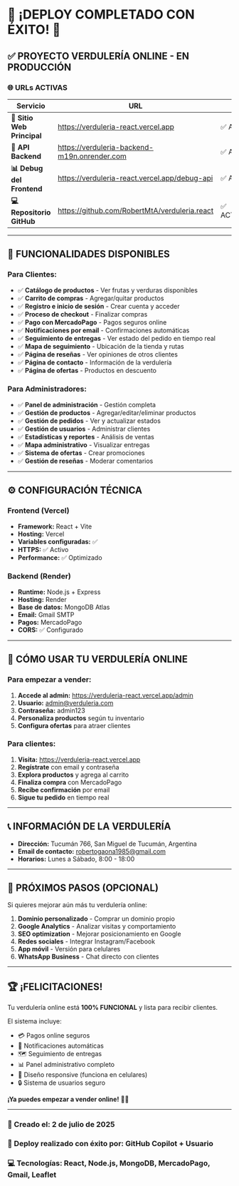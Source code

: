 # 🎉 ¡DEPLOY COMPLETADO CON ÉXITO! 🎉

## ✅ PROYECTO VERDULERÍA ONLINE - EN PRODUCCIÓN

### 🌐 URLs ACTIVAS

| Servicio | URL | Estado |
|----------|-----|---------|
| **🛒 Sitio Web Principal** | https://verduleria-react.vercel.app | ✅ ACTIVO |
| **🔧 API Backend** | https://verduleria-backend-m19n.onrender.com | ✅ ACTIVO |
| **📊 Debug del Frontend** | https://verduleria-react.vercel.app/debug-api | ✅ ACTIVO |
| **💻 Repositorio GitHub** | https://github.com/RobertMtA/verduleria.react | ✅ ACTUALIZADO |

---

## 🚀 FUNCIONALIDADES DISPONIBLES

### Para Clientes:
- ✅ **Catálogo de productos** - Ver frutas y verduras disponibles
- ✅ **Carrito de compras** - Agregar/quitar productos
- ✅ **Registro e inicio de sesión** - Crear cuenta y acceder
- ✅ **Proceso de checkout** - Finalizar compras
- ✅ **Pago con MercadoPago** - Pagos seguros online
- ✅ **Notificaciones por email** - Confirmaciones automáticas
- ✅ **Seguimiento de entregas** - Ver estado del pedido en tiempo real
- ✅ **Mapa de seguimiento** - Ubicación de la tienda y rutas
- ✅ **Página de reseñas** - Ver opiniones de otros clientes
- ✅ **Página de contacto** - Información de la verdulería
- ✅ **Página de ofertas** - Productos en descuento

### Para Administradores:
- ✅ **Panel de administración** - Gestión completa
- ✅ **Gestión de productos** - Agregar/editar/eliminar productos
- ✅ **Gestión de pedidos** - Ver y actualizar estados
- ✅ **Gestión de usuarios** - Administrar clientes
- ✅ **Estadísticas y reportes** - Análisis de ventas
- ✅ **Mapa administrativo** - Visualizar entregas
- ✅ **Sistema de ofertas** - Crear promociones
- ✅ **Gestión de reseñas** - Moderar comentarios

---

## ⚙️ CONFIGURACIÓN TÉCNICA

### Frontend (Vercel)
- **Framework:** React + Vite
- **Hosting:** Vercel
- **Variables configuradas:** ✅
- **HTTPS:** ✅ Activo
- **Performance:** ✅ Optimizado

### Backend (Render)
- **Runtime:** Node.js + Express
- **Hosting:** Render
- **Base de datos:** MongoDB Atlas
- **Email:** Gmail SMTP
- **Pagos:** MercadoPago
- **CORS:** ✅ Configurado

---

## 📱 CÓMO USAR TU VERDULERÍA ONLINE

### Para empezar a vender:
1. **Accede al admin:** https://verduleria-react.vercel.app/admin
2. **Usuario:** admin@verduleria.com
3. **Contraseña:** admin123
4. **Personaliza productos** según tu inventario
5. **Configura ofertas** para atraer clientes

### Para clientes:
1. **Visita:** https://verduleria-react.vercel.app
2. **Regístrate** con email y contraseña
3. **Explora productos** y agrega al carrito
4. **Finaliza compra** con MercadoPago
5. **Recibe confirmación** por email
6. **Sigue tu pedido** en tiempo real

---

## 📞 INFORMACIÓN DE LA VERDULERÍA

- **Dirección:** Tucumán 766, San Miguel de Tucumán, Argentina
- **Email de contacto:** robertogaona1985@gmail.com
- **Horarios:** Lunes a Sábado, 8:00 - 18:00

---

## 🎯 PRÓXIMOS PASOS (OPCIONAL)

Si quieres mejorar aún más tu verdulería online:

1. **Dominio personalizado** - Comprar un dominio propio
2. **Google Analytics** - Analizar visitas y comportamiento
3. **SEO optimization** - Mejorar posicionamiento en Google
4. **Redes sociales** - Integrar Instagram/Facebook
5. **App móvil** - Versión para celulares
6. **WhatsApp Business** - Chat directo con clientes

---

## 🏆 ¡FELICITACIONES!

Tu verdulería online está **100% FUNCIONAL** y lista para recibir clientes.

El sistema incluye:
- 💳 Pagos online seguros
- 📧 Notificaciones automáticas
- 🗺️ Seguimiento de entregas
- 📊 Panel administrativo completo
- 📱 Diseño responsive (funciona en celulares)
- 🔒 Sistema de usuarios seguro

**¡Ya puedes empezar a vender online!** 🛒✨

---

### 📝 Creado el: 2 de julio de 2025
### 🚀 Deploy realizado con éxito por: GitHub Copilot + Usuario
### 💻 Tecnologías: React, Node.js, MongoDB, MercadoPago, Gmail, Leaflet
